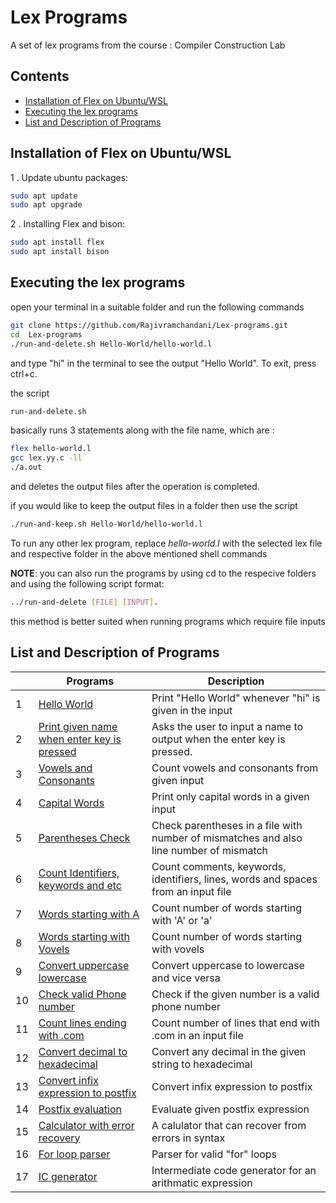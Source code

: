 # Lex Programs

A set of lex programs from the course : Compiler Construction Lab

## Contents
- [Installation of Flex on Ubuntu/WSL](#Installation-of-Flex-on-Ubuntu/WSL)
- [Executing the lex programs](#Executing-the-lex-programs)
- [List and Description of Programs](#List-and-Description-of-Programs)
## Installation of Flex on Ubuntu/WSL

1 . Update ubuntu packages:
```bash
sudo apt update
sudo apt upgrade
```

2 . Installing Flex and bison:
```bash
sudo apt install flex
sudo apt install bison
```

## Executing the lex programs

open your terminal in a suitable folder and run the following commands

```bash
git clone https://github.com/Rajivramchandani/Lex-programs.git
cd  Lex-programs
./run-and-delete.sh Hello-World/hello-world.l
```
and type "hi" in the terminal to see the output "Hello World".
To exit, press ctrl+c.

the script 
```bash 
run-and-delete.sh
```

 basically runs 3 statements along with the file name, which are :
```bash
flex hello-world.l
gcc lex.yy.c -ll
./a.out
```
and deletes the output files after the operation is completed. 

if you would like to keep the output files in a folder then use the script

```bash
./run-and-keep.sh Hello-World/hello-world.l
```

To run any other lex program, replace *hello-world.l* with the selected lex file and respective folder in the above mentioned shell commands 


**NOTE**: you can also run the programs by using cd to the respecive folders and using the following script format:
```bash 
../run-and-delete [FILE] [INPUT].
```
this method is better suited when running programs which require file inputs
## List and Description of Programs

| |  Programs  | Description |
|--|--|--|
| 1 | [Hello World](Hello-World) | Print "Hello World" whenever "hi" is given in the input |
| 2 | [Print given name when enter key is pressed](Print-name-enter-key) | Asks the user to input a name to output when the enter key is pressed. |
| 3 | [Vowels and Consonants](Vowels-consonants) | Count vowels and consonants from given input |
| 4 | [Capital Words](Capital-words) | Print only capital words in a given input |
| 5 | [Parentheses Check](Parentheses-check) | Check parentheses in a file with number of mismatches and also line number of mismatch |
| 6 | [Count Identifiers, keywords and etc](Count-identifiers-keywords-etc) | Count comments, keywords, identifiers, lines, words and spaces from an input file |
| 7 | [Words starting with A](Words-starting-with-A) | Count number of words starting with 'A' or 'a'|
| 8 | [Words starting with Vovels](Words-starting-with-vovels) | Count number of words starting with vovels |
| 9 | [Convert uppercase lowercase](Convert-uppercase-lowercase) | Convert uppercase to lowercase and vice versa |
| 10 | [Check valid Phone number](Check-valid-phone-number) | Check if the given number is a valid phone number |
| 11 | [Count lines ending with .com](Count-links) | Count number of lines that end with .com in an input file  |
| 12 | [Convert decimal to hexadecimal](Convert-decimal-hexadecimal) | Convert any decimal in the given string to hexadecimal |
| 13 | [Convert infix expression to postfix](Infix-to-postfix) | Convert infix expression to postfix |
| 14 | [Postfix evaluation](Postfix-evaluation) | Evaluate given postfix expression |
| 15 | [Calculator with error recovery](Calculator-error-recovery) | A calulator that can recover from errors in syntax |
| 16 | [For loop parser](For-loop-parser) | Parser for valid "for" loops |
| 17 | [IC generator](IC-generator) | Intermediate code generator for an arithmatic expression |







